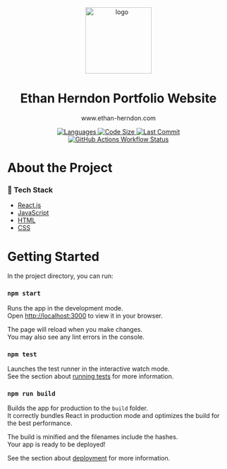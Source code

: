 <div align="center">

  <img src="public\favicon.ico" alt="logo" width="150" height="auto" />
  <h1>Ethan Herndon Portfolio Website</h1>

  <p>
    www.ethan-herndon.com
  </p>

  <p>
   <a href = "">
    <img src="https://img.shields.io/github/languages/top/HerndonE/Portfolio-Website" alt="Languages" />
  </a>
   <a href = "">
    <img src="https://img.shields.io/github/repo-size/HerndonE/Portfolio-Website" alt="Code Size" />
  </a>
   <a href = "">
    <img src="https://img.shields.io/github/last-commit/HerndonE/Portfolio-Website" alt="Last Commit" />
  </a>
   <a href = "">
    <img src="https://img.shields.io/github/actions/workflow/status/HerndonE/Portfolio-Website/ci.yaml" alt="GitHub Actions Workflow Status" />
  </a>
  </p>

</div>

#  About the Project
### 👾 Tech Stack
<ul>
    <li><a href="https://reactjs.org/">React.js</a></li>
    <li><a href="https://www.javascript.com">JavaScript</a></li>
    <li><a href="https://developer.mozilla.org/en-US/docs/Web/HTML">HTML</a></li>
    <li><a href="https://developer.mozilla.org/en-US/docs/Web/CSS">CSS</a></li>
  </ul>

<!-- Features
### 🎯 Features

- Feature 1
- Feature 2
- Feature 3
-->

# Getting Started

In the project directory, you can run:

### `npm start`

Runs the app in the development mode.\
Open [http://localhost:3000](http://localhost:3000) to view it in your browser.

The page will reload when you make changes.\
You may also see any lint errors in the console.

### `npm test`

Launches the test runner in the interactive watch mode.\
See the section about [running tests](https://facebook.github.io/create-react-app/docs/running-tests) for more information.

### `npm run build`

Builds  the app for production to the `build` folder.\
It correctly bundles React in production mode and optimizes the build for the best performance.

The build is minified and the filenames include the hashes.\
Your app is ready to be deployed!

See the section about [deployment](https://facebook.github.io/create-react-app/docs/deployment) for more information.

<!---
Website References/Inspirations:
1. https://brittanychiang.com/
2. https://blog.hubspot.com/website/simple-website-templates
-->